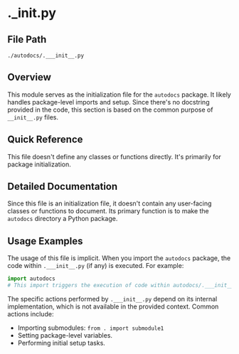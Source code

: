 # .___init__.py

## File Path

`./autodocs/.___init__.py`

## Overview

This module serves as the initialization file for the `autodocs` package. It likely handles package-level imports and setup.  Since there's no docstring provided in the code, this section is based on the common purpose of `__init__.py` files.

## Quick Reference

This file doesn't define any classes or functions directly. It's primarily for package initialization.

## Detailed Documentation

Since this file is an initialization file, it doesn't contain any user-facing classes or functions to document. Its primary function is to make the `autodocs` directory a Python package.

## Usage Examples

The usage of this file is implicit. When you import the `autodocs` package, the code within `.___init__.py` (if any) is executed. For example:

```python
import autodocs
# This import triggers the execution of code within autodocs/.___init__.py
```

The specific actions performed by `.___init__.py` depend on its internal implementation, which is not available in the provided context. Common actions include:

*   Importing submodules: `from . import submodule1`
*   Setting package-level variables.
*   Performing initial setup tasks.